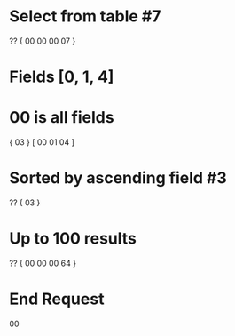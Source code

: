 # Select from table #7
?? { 00 00 00 07 }

# Fields [0, 1, 4]
# 00 is all fields
{ 03 } [ 00 01 04 ]

# Sorted by ascending field #3
?? { 03 }

# Up to 100 results
?? { 00 00 00 64 }

# End Request
00
